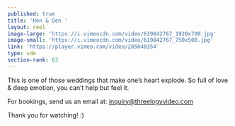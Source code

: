 ```yaml
---
published: true
title: 'Hen & Gen '
layout: reel
image-large: 'https://i.vimeocdn.com/video/619842767_1920x700.jpg'
image-small: 'https://i.vimeocdn.com/video/619842767_750x500.jpg'
link: 'https://player.vimeo.com/video/205040354'
type: sde
section-rank: 63
---
```

This is one of those weddings that make one’s heart explode. So full of love & deep emotion, you can’t help but feel it.

For bookings, send us an email at: inquiry@threelogyvideo.com

Thank you for watching! :)